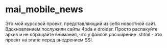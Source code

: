 # mai_mobile_news
Это мой курсовой проект, представляющий из себя новостной сайт. Вдохновлением послужили сайты 4pda и droider.
Просто распакуйте архив и не обращайте внимания, что у файлов расширение .shtml - это проект на этапе перед внедрением SSI.

